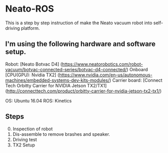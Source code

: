 # Neato-ROS

This is a step by step instruction of make the Neato vacuum robot into self-driving platform.

## I'm using the following hardware and software setup.

Robot: [Neato Botvac D4] (https://www.neatorobotics.com/robot-vacuum/botvac-connected-series/botvac-d4-connected/)
Onboard [CPU(GPU): Nvidia TX2] (https://www.nvidia.com/en-us/autonomous-machines/embedded-systems-dev-kits-modules/)
Carrier board: [Connect Tech Orbitty Carrier for NVIDIA Jetson TX2/TX1] (http://connecttech.com/product/orbitty-carrier-for-nvidia-jetson-tx2-tx1/)

OS: Ubuntu 16.04
ROS: Kinetics


## Steps

0. Inspection of robot
1. Dis-assemble to remove brashes and speaker.
2. Driving test
3. TX2 Setup
